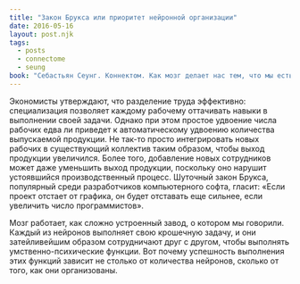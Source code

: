 ```yaml
---
title: "Закон Брукса или приоритет нейронной организации"
date: 2016-05-16
layout: post.njk
tags:
  - posts
  - connectome
  - seung
book: "Себастьян Сеунг. Коннектом. Как мозг делает нас тем, что мы есть"
---
```


Экономисты утверждают, что разделение труда эффективно: специализация позволяет каждому рабочему оттачивать навыки в выполнении своей задачи. Однако при этом простое удвоение числа рабочих едва ли приведет к автоматическому удвоению количества выпускаемой продукции. Не так-то просто интегрировать новых рабочих в существующий коллектив таким образом, чтобы выход продукции увеличился. Более того, добавление новых сотрудников может даже уменьшить выход продукции, поскольку оно нарушит устоявшийся производственный процесс. Шуточный закон Брукса, популярный среди разработчиков компьютерного софта, гласит: «Если проект отстает от графика, он будет отставать еще сильнее, если увеличить число программистов».

Мозг работает, как сложно устроенный завод, о котором мы говорили. Каждый из нейронов выполняет свою крошечную задачу, и они затейливейшим образом сотрудничают друг с другом, чтобы выполнять умственно-психические функции. Вот почему успешность выполнения этих функций зависит не столько от количества нейронов, сколько от того, как они организованы.
